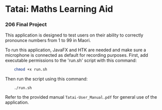 # Tatai: Maths Learning Aid
### 206 Final Project

This application is designed to test users on their ability to correctly pronounce numbers from 1 to 99 in Maori.

To run this application, JavaFX and HTK are needed and make sure a microphone is connected as default for recording purposes. 
First, add executable permissions to the 'run.sh' script with this command:
```bash
    chmod +x run.sh
```
Then run the script using this command:
```
    ./run.sh
```
Refer to the provided manual `Tatai-User_Manual.pdf` for general use of the application.